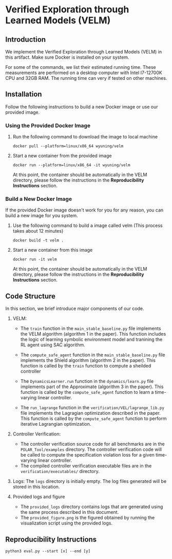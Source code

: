 # Verified Exploration through Learned Models (VELM)

##  Introduction
We implement the Verified Exploration through Learned Models (VELM) in this artifact. Make sure Docker is installed on your system. 

For some of the commands, we list their estimated running time. These measurements are performed on a desktop computer with Intel I7-12700K CPU and 32GB RAM. The running time can very if tested on other machines.

## Installation
Follow the following instructions to build a new Docker image or use our provided image.

### Using the Provided Docker Image
1. Run the following command to download the image to local machine
    ```
    docker pull --platform=linux/x86_64 wyuning/velm
    ```

2. Start a new container from the provided image
    ```
    docker run --platform=linux/x86_64 -it wyuning/velm
    ```

    At this point, the container should be automatically in the VELM directory, please follow the instructions in the **Reproducibility Instructions** section.

### Build a New Docker Image
If the provided Docker image doesn't work for you for any reason, you can build a new image for you system.

1. Use the following command to build a image called velm (This process takes about 12 minutes)
    ```
    docker build -t velm .
    ```

2. Start a new container from this image
    ```
    docker run -it velm
    ```

    At this point, the container should be automatically in the VELM directory, please follow the instructions in the **Reproducibility Instructions** section.



## Code Structure
In this section, we brief introduce major components of our code.

1. VELM:
    - The `train` function in the `main_stable_baseline.py` file implements the VELM algorithm (algorithm 1 in the paper). This function includes the logic of learning symbolic environment model and tranining the RL agent using SAC algorithm.

    - The `compute_safe_agent` function in the `main_stable_baseline.py` file implements the Shield algorithm (algorithm 2 in the paper). This function is called by the `train` function to compute a sheilded controller
    
    - The `DynamicsLearner.run` function in the `dynamics/learn.py` file implements part of the Approximate (algorithm 3 in the paper). This function is called by the `compute_safe_agent` function to learn a time-varying linear controller.

    - The `run_lagrange` function in the `verification/VEL/lagrange_lib.py` file implements the Lagragian optimization described in the paper. This function is called by the `compute_safe_agent` function to perform iterative Lagrangian optimization.

2. Controller Verification:
    - The controller verification source code for all benchmarks are in the `POLAR_Tool/examples` directory. The controller verification code will be called to compute the specification violation loss for a given time-varying linear controller.
    - The compiled controller verification executable files are in the `verification/executables/` directory.

3. Logs: The `logs` directory is initially empty. The log files generated will be stored in this location.

4. Provided logs and figure
    - The `provided_logs` directory contains logs that are generated using the same process described in this document.
    - The `provided_figure.png` is the figured obtained by running the visualization script using the provided logs.


## Reproducibility Instructions
```
python3 eval.py --start [x] --end [y] 
```


